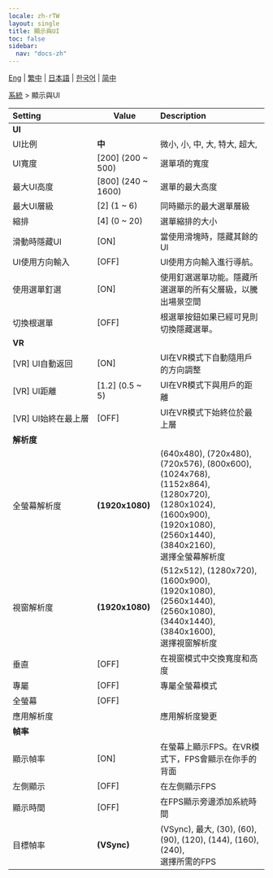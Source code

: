 ```yaml
---
locale: zh-rTW
layout: single
title: 顯示與UI
toc: false
sidebar:
  nav: "docs-zh"
---
```

[Eng](/dancexr/menu/2025.4/system/screen) | [繁中](/tw/dancexr/menu/2025.4/system/screen) | [日本語](/jp/dancexr/menu/2025.4/system/screen) | [한국어](/kr/dancexr/menu/2025.4/system/screen) | [简中](/zh/dancexr/menu/2025.4/system/screen)

[系統](../menu#系統) > 顯示與UI



| Setting | Value | Description |
| :--- | --- | :--- |
|<nobr><b>UI</b></nobr>|| 
|<nobr>UI比例</nobr>| **中** | 微小, 小, 中, 大, 特大, 超大,  |
|<nobr>UI寬度</nobr>| [200] (200 ~ 500) | 選單項的寬度
|<nobr>最大UI高度</nobr>| [800] (240 ~ 1600) | 選單的最大高度
|<nobr>最大UI層級</nobr>| [2] (1 ~ 6) | 同時顯示的最大選單層級
|<nobr>縮排</nobr>| [4] (0 ~ 20) | 選單縮排的大小
|<nobr>滑動時隱藏UI</nobr>| [ON] | 當使用滑塊時，隱藏其餘的UI
|<nobr>UI使用方向輸入</nobr>| [OFF] | UI使用方向輸入進行導航。
|<nobr>使用選單釘選</nobr>| [ON] | 使用釘選選單功能。隱藏所選選單的所有父層級，以騰出場景空間
|<nobr>切換根選單</nobr>| [OFF] | 根選單按鈕如果已經可見則切換隱藏選單。
|<nobr><b>VR</b></nobr>|| 
|<nobr>[VR] UI自動返回</nobr>| [ON] | UI在VR模式下自動隨用戶的方向調整
|<nobr>[VR] UI距離</nobr>| [1.2] (0.5 ~ 5) | UI在VR模式下與用戶的距離
|<nobr>[VR] UI始終在最上層</nobr>| [OFF] | UI在VR模式下始終位於最上層
|<nobr><b>解析度</b></nobr>|| 
|<nobr>全螢幕解析度</nobr>| **(1920x1080)** | (640x480), (720x480), (720x576), (800x600), (1024x768), (1152x864), (1280x720), (1280x1024), (1600x900), (1920x1080), (2560x1440), (3840x2160), <br/>選擇全螢幕解析度 |
|<nobr>視窗解析度</nobr>| **(1920x1080)** | (512x512), (1280x720), (1600x900), (1920x1080), (2560x1440), (2560x1080), (3440x1440), (3840x1600), <br/>選擇視窗解析度 |
|<nobr>垂直</nobr>| [OFF] | 在視窗模式中交換寬度和高度
|<nobr>專屬</nobr>| [OFF] | 專屬全螢幕模式
|<nobr>全螢幕</nobr>| [OFF] | 
|<nobr>應用解析度</nobr>|| 應用解析度變更
|<nobr><b>幀率</b></nobr>|| 
|<nobr>顯示幀率</nobr>| [ON] | 在螢幕上顯示FPS。在VR模式下，FPS會顯示在你手的背面
|<nobr>左側顯示</nobr>| [OFF] | 在左側顯示FPS
|<nobr>顯示時間</nobr>| [OFF] | 在FPS顯示旁邊添加系統時間
|<nobr>目標幀率</nobr>| **(VSync)** | (VSync), 最大, (30), (60), (90), (120), (144), (160), (240), <br/>選擇所需的FPS |
